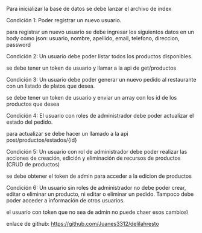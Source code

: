 Para inicializar la base de datos se debe lanzar el archivo de index

Condición 1: Poder registrar un nuevo usuario.

para registrar un nuevo usuario se debe ingresar los siguientos datos en un body como json:  usuario, nombre, apellido, email, telefono, direccion, password

Condición 2: Un usuario debe poder listar todos los productos disponibles.

se debe tener un token de usuario y llamar a la api de get/productos

Condición 3: Un usuario debe poder generar un nuevo pedido al restaurante con un listado de platos que desea.

se debe tener un token de usuario y enviar un array con los id de los productos que desea

Condición 4: El usuario con roles de administrador debe poder actualizar el estado del pedido.

para actualizar se debe hacer un llamado a la api post/productos/estados/{id}

Condición 5: Un usuario con rol de administrador debe poder realizar las acciones de creación, edición y eliminación de recursos de productos (CRUD de productos)

se debe obtener el token de admin para acceder a la edicion de productos

Condición 6: Un usuario sin roles de administrador no debe poder crear, editar o eliminar un producto, ni editar o eliminar un pedido. Tampoco debe poder acceder a información de otros usuarios.

el usuario con token que no sea de admin no puede chaer esos cambios\


enlace de github: https://github.com/Juanes3312/delilahresto